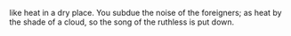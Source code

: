 like heat in a dry place. You subdue the noise of the foreigners; as heat by the shade of a cloud, so the song of the ruthless is put down.

